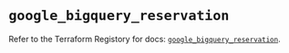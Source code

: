 # `google_bigquery_reservation`

Refer to the Terraform Registory for docs: [`google_bigquery_reservation`](https://registry.terraform.io/providers/hashicorp/google/4.63.1/docs/resources/bigquery_reservation).

